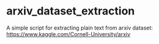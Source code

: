 # arxiv_dataset_extraction
A simple script for extracting plain text from arxiv dataset: https://www.kaggle.com/Cornell-University/arxiv
